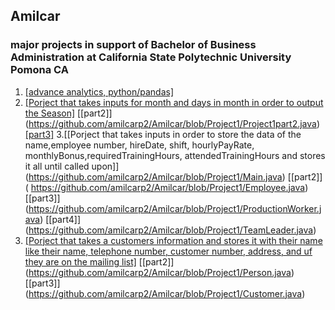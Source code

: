 ## Amilcar
### major projects in support of Bachelor of Business Administration at California State Polytechnic University Pomona CA 

1. [[advance analytics, python/pandas]]( https://github.com/amilcarp2/amilcarp/blob/main/An_ulta_Project%20(2).ipynb)
2. [[Porject that takes inputs for month and days in month in order to output the Season]](https://github.com/amilcarp2/Amilcar/blob/Project1/Project1Part1.java) [[part2]] (https://github.com/amilcarp2/Amilcar/blob/Project1/Project1part2.java) [[part3]](https://github.com/amilcarp2/Amilcar/blob/Project1/Project1Part3.java)
3.[[Porject that takes inputs in order to store the data of the name,employee number, hireDate, shift, hourlyPayRate, monthlyBonus,requiredTrainingHours, attendedTrainingHours and stores it all until called upon]] (https://github.com/amilcarp2/Amilcar/blob/Project1/Main.java)  [[part2]] ( https://github.com/amilcarp2/Amilcar/blob/Project1/Employee.java)  [[part3]] (https://github.com/amilcarp2/Amilcar/blob/Project1/ProductionWorker.java)  [[part4]] (https://github.com/amilcarp2/Amilcar/blob/Project1/TeamLeader.java)
4. [[Porject that takes a customers information and stores it with their name like their name, telephone number, customer number, address, and uf they are on the mailing list]](https://github.com/amilcarp2/Amilcar/blob/Project1/Main3.java) [[part2]] (https://github.com/amilcarp2/Amilcar/blob/Project1/Person.java) [[part3]] (https://github.com/amilcarp2/Amilcar/blob/Project1/Customer.java)

